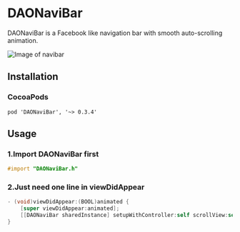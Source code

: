 # DAONaviBar
DAONaviBar is a Facebook like navigation bar with smooth auto-scrolling animation.

![Image of navibar](https://media.giphy.com/media/aMkjGZk8fA8HC/giphy.gif)

## Installation ##
### CocoaPods ###
```
pod 'DAONaviBar', '~> 0.3.4'
```

## Usage ##
### 1.Import DAONaviBar first ###
```objective-c
#import "DAONaviBar.h"
```

### 2.Just need one line in viewDidAppear ###
```objective-c
- (void)viewDidAppear:(BOOL)animated {
    [super viewDidAppear:animated];
    [[DAONaviBar sharedInstance] setupWithController:self scrollView:self.scrollViewToTrack];
}
```
